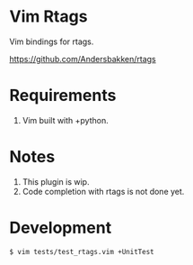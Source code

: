 # Vim Rtags

Vim bindings for rtags.

https://github.com/Andersbakken/rtags

# Requirements
1. Vim built with +python.

# Notes
1. This plugin is wip.
1. Code completion with rtags is not done yet.

# Development

    $ vim tests/test_rtags.vim +UnitTest

